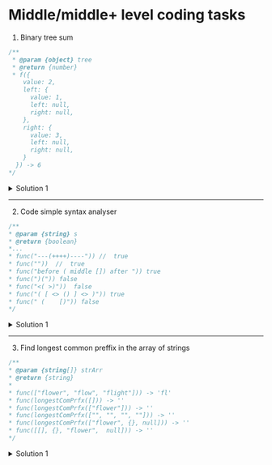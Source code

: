 # Middle/middle+ level coding tasks

1. Binary tree sum

```javascript
/**
 * @param {object} tree
 * @return {number}
 * f({
    value: 2,
    left: {
      value: 1,
      left: null,
      right: null,
    },
    right: {
      value: 3,
      left: null,
      right: null,
    }
  }) -> 6
*/
```

<details>
<summary>Solution 1</summary>
<pre>
<script>
  const btree = {
    value: 2,
    left: {
      value: 1,
      left: null,
      right: null,
    },
    right: {
      value: 3,
      left: null,
      right: null,
    }
  };
  function findTreeSum(tree) {
    let result = tree.value;
    if (tree.left) result += findTreeSum(tree.left);
    if (tree.right) result += findTreeSum(tree.right);
    return result;
  };
  console.log(findTreeSum(btree));
</script>
<div>Complexity:</div>
<p><strong>??</strong></p>
</pre>
</details>

---

2. Code simple syntax analyser

```javascript
/**
* @param {string} s
* @return {boolean}
*...
* func("---(++++)----")) //  true
* func(""))  //  true
* func("before ( middle []) after ")) true
* func(")(")) false
* func("<( >)"))  false
* func("( [ <> () ] <> )")) true
* func(" (    [)")) false
*/
```
<details>
<summary>Solution 1</summary>
<pre>
<script>
function verify(s) {
  if (typeof s !== 'string') return false;
  const arr = [];
  const pairs = {
    open: ['(', '[', '{', '<',],
    close: [')', ']', '}', '>',]
  };
  for (let i = 0; i < s.length; i++) {
    const elem = s[i];
    if (pairs.open.includes(elem)) {
      arr.push(elem);
    } else if (pairs.close.includes(elem)) {
      //  key part of algorithm
      const firstPart = pairs.open[pairs.close.indexOf(elem)];
      if (arr[arr.length - 1] === firstPart) {
        arr.splice(-1, 1);
      //
      } else {
        arr.push(elem);
      }
    }
  }
  return arr.length === 0 ? true : false;
}
</script>
<div>Complexity:</div>
<p><strong></strong></p>
</pre>
</details>

---

3. Find longest common preffix in the array of strings

```javascript
/**
* @param {string[]} strArr
* @return {string}
*
* func(["flower", "flow", "flight"])) -> 'fl'
* func(longestComPrfx([])) -> ''
* func(longestComPrfx(["flower"])) -> ''
* func(longestComPrfx(["", "", "", ""])) -> ''
* func(longestComPrfx(["flower", {}, null])) -> ''
* func([[], {}, "flower",  null])) -> ''
*/
```
<details>
<summary>Solution 1</summary>
<pre>
<script>
function longestComPrfx(strArr) {
  if (strArr.length < 2) return '';
  let commonPrefix = '';
  let candidateChar = '';
  let firstWord;
  //
  for (const word of strArr) {
    if (word && typeof word === 'string') {
      firstWord = word.toLowerCase();
      break;
    }
  }
  if (!firstWord) return '';
  //
  for (let i = 0; i < firstWord.length; i++) {
    candidateChar = firstWord[i] || '';  
    for (const word of strArr) {
      if (!word || typeof word !== 'string') continue;
      else {
        const loweredWord = word.toLowerCase();
        if (candidateChar !== loweredWord[i]) {
          return commonPrefix;
        }
      }
    }
    commonPrefix += candidateChar;
  }
  //
  if  (commonPrefix === firstWord) commonPrefix = '';
  return commonPrefix;
}
console.log(longestComPrfx(["flower", "flow", "flight"]));
console.log(longestComPrfx([]));
console.log(longestComPrfx(["flower"]));
console.log(longestComPrfx(["", "", "", ""]));
console.log(longestComPrfx(["flower", {}, null]));
console.log(longestComPrfx([[], {}, "flower",  null]));
</script>
<div>Complexity:</div>
<p><strong></strong></p>
</pre>
</details>
